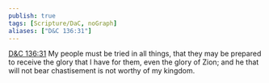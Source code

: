 ```yaml
---
publish: true
tags: [Scripture/DaC, noGraph]
aliases: ["D&C 136:31"]
---
```

[D&C 136:31](https://churchofjesuschrist.org/study/scriptures/dc-testament/dc/136?lang=eng&id=p31#p31) My people must be tried in all things, that they may be prepared to receive the glory that I have for them, even the glory of Zion; and he that will not bear chastisement is not worthy of my kingdom.
